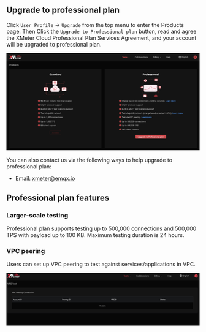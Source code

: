 ## Upgrade to professional plan

Click `User Profile` ->  `Upgrade`  from the top menu to enter the Products page. Then Click the `Upgrade to Professional plan` button, read and agree the XMeter Cloud Professional Plan Services Agreement, and your account will be upgraded to professional plan.

![upgrade](../_assets/upgrade.png)

You can also contact us via the following ways to help upgrade to professional plan:

- Email: xmeter@emqx.io


## Professional plan features

### Larger-scale testing

Professional plan supports testing up to 500,000 connections and 500,000 TPS with payload up to 100 KB. Maximum testing duration is 24 hours.

### VPC peering

Users can set up VPC peering to test against services/applications in VPC.

![vpc](../_assets/upgrade_vpc.png)

